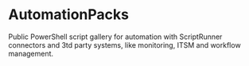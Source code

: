 # AutomationPacks
Public PowerShell script gallery for automation with ScriptRunner connectors and 3td party systems, like monitoring, ITSM and workflow management.
